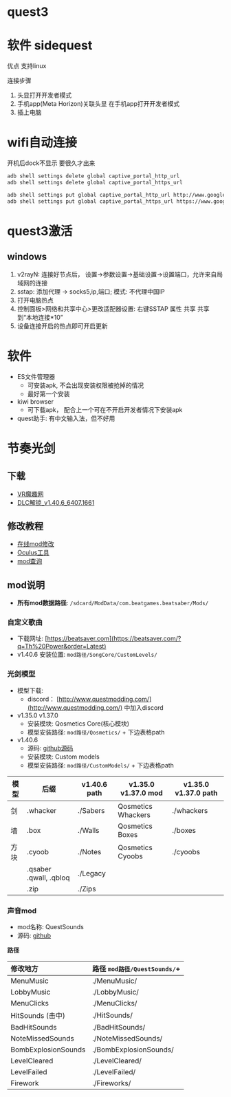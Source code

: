 # quest3


# 软件 sidequest

优点 支持linux

连接步骤
1. 头显打开开发者模式
2. 手机app(Meta Horizon)关联头显 在手机app打开开发者模式
3. 插上电脑

# wifi自动连接

开机后dock不显示 要很久才出来

```bash
adb shell settings delete global captive_portal_http_url
adb shell settings delete global captive_portal_https_url

adb shell settings put global captive_portal_http_url http://www.google.cn/generate_204
adb shell settings put global captive_portal_https_url https://www.google.cn/generate_204
```

# quest3激活

## windows

1. v2rayN: 连接好节点后， 设置->参数设置->基础设置->设置端口，允许来自局域网的连接
2. sstap: 添加代理 -> socks5,ip,端口; 模式: 不代理中国IP
3. 打开电脑热点
4. 控制面板>网络和共享中心>更改适配器设置: 右键SSTAP 属性 共享 共享到“本地连接*10”
5. 设备连接开启的热点即可开启更新

# 软件

- ES文件管理器
    - 可安装apk, 不会出现安装权限被抢掉的情况
    - 最好第一个安装
- kiwi browser
    - 可下载apk， 配合上一个可在不开启开发者情况下安装apk
- quest助手: 有中文输入法，但不好用

# 节奏光剑

## 下载

- [VR魔趣网](https://www.vrmoo.net/?s=beat+saber&type=post)
- [DLC解锁_v1.40.6_6407.1661](https://www.vrmoo.net/72.html)

## 修改教程

- [在线mod修改](https://mbf.bsquest.xyz/)
- [Oculus工具](https://computerelite.github.io/)
- [mod查询](https://mods.bsquest.xyz/1.40.6_6407/)

## mod说明

- **所有mod数据路径**: `/sdcard/ModData/com.beatgames.beatsaber/Mods/`

### 自定义歌曲

- 下载网址: [https://beatsaver.com](https://beatsaver.com/?q=Th%20Power&order=Latest)
- v1.40.6 安装位置: `mod路径/SongCore/CustomLevels/`

### 光剑模型

- 模型下载:
    - discord： [http://www.questmodding.com/](http://www.questmodding.com/) 中加入discord
- v1.35.0 v1.37.0
    - 安装模块: Qosmetics Core(核心模块)
    - 模型安装路径: `mod路径/Qosmetics/` + 下边表格path
- v1.40.6
    - 源码: [github源码](https://github.com/Metalit/CustomModels/)
    - 安装模块: Custom models
    - 模型安装路径: `mod路径/CustomModels/` + 下边表格path

| 模型  | 后缀                   | v1.40.6 path | v1.35.0 v1.37.0 mod | v1.35.0 v1.37.0 path |
| ---   | -------                | ------       | ---                 | ---         |
|  剑   | .whacker               | ./Sabers     | Qosmetics Whackers  | ./whackers  |
|  墙   | .box                   | ./Walls      | Qosmetics Boxes     | ./boxes     |
|  方块 | .cyoob                 | ./Notes      | Qosmetics Cyoobs    | ./cyoobs    |
|       | .qsaber .qwall, .qbloq | ./Legacy     |                     |
|       | .zip                   | ./Zips       |                     |


### 声音mod

- mod名称: QuestSounds
- 源码: [github](https://github.com/EnderdracheLP/QuestSounds/)

**路径**

| 修改地方             | 路径 `mod路径/QuestSounds/`+ |
| :-------            | :--------- |
| MenuMusic           | ./MenuMusic/           |
| LobbyMusic          | ./LobbyMusic/          |
| MenuClicks          | ./MenuClicks/          |
| HitSounds   (击中)   | ./HitSounds/           |
| BadHitSounds        | ./BadHitSounds/        |
| NoteMissedSounds    | ./NoteMissedSounds/    |
| BombExplosionSounds | ./BombExplosionSounds/ |
| LevelCleared        | ./LevelCleared/        |
| LevelFailed         | ./LevelFailed/         |
| Firework            | ./Fireworks/           |
